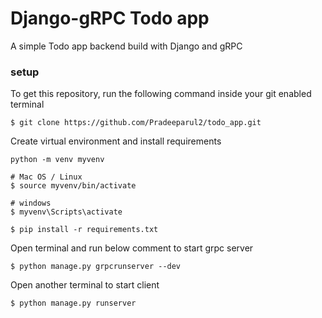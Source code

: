# Django-gRPC Todo app
A simple Todo app backend build with Django and gRPC

### setup

To get this repository, run the following command inside your git enabled terminal

    $ git clone https://github.com/Pradeeparul2/todo_app.git
    
Create virtual environment and install requirements

    python -m venv myvenv
    
    # Mac OS / Linux
    $ source myvenv/bin/activate
 
    # windows
    $ myvenv\Scripts\activate
    
    $ pip install -r requirements.txt
    
Open terminal and run below comment to start grpc server

    $ python manage.py grpcrunserver --dev
    
   
Open another terminal to start client

    $ python manage.py runserver
    
